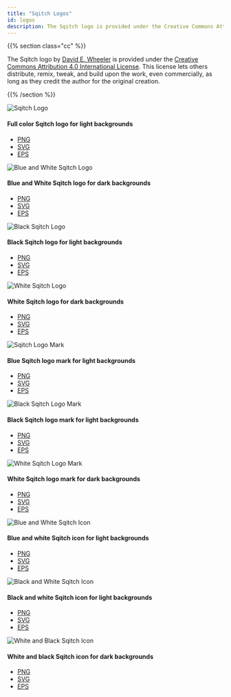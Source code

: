 ```yaml
---
title: "Sqitch Logos"
id: logos
description: The Sqitch logo is provided under the Creative Commons Attribution 4.0 International License.
---
```


{{% section class="cc" %}}

The Sqitch logo by [David E. Wheeler] is provided under the [Creative Commons
Attribution 4.0 International License][cc-by]. This license lets others
distribute, remix, tweak, and build upon the work, even commercially, as long as
they credit the author for the original creation.

[David E. Wheeler]: https://github.com/theory/
[cc-by]: http://creativecommons.org/licenses/by/4.0/

{{% /section %}}

<section class="logo">
    <div class="clogo">
        <img src="/img/sqitch-logo.png" srcset="/img/sqitch-logo.svg" alt="Sqitch Logo" title="Sqitch Logo" />
        <h4>Full color Sqitch logo for light backgrounds</h4>
        <ul>
            <li><a href="/img/sqitch-logo.png">PNG</a></li>
            <li><a href="/img/sqitch-logo.svg">SVG</a></li>
            <li><a href="/img/sqitch-logo.eps">EPS</a></li>
        </ul>
    </div>
    <div class="bwlogo">
        <img src="/img/sqitch-logo-blue-white.png" srcset="/img/sqitch-logo-blue-white.svg" alt="Blue and White Sqitch Logo" title="Blue and White Sqitch Logo" class="light" />
        <h4>Blue and White Sqitch logo for dark backgrounds</h4>
        <ul>
            <li><a href="/img/sqitch-logo-blue-white.png">PNG</a></li>
            <li><a href="/img/sqitch-logo-blue-white.svg">SVG</a></li>
            <li><a href="/img/sqitch-logo-blue-white.eps">EPS</a></li>
        </ul>
    </div>
    <div class="blogo">
        <img src="/img/sqitch-logo-black.png" srcset="/img/sqitch-logo-black.svg" alt="Black Sqitch Logo" title="Black Sqitch Logo" />
        <h4>Black Sqitch logo for light backgrounds</h4>
        <ul>
            <li><a href="/img/sqitch-logo-black.png">PNG</a></li>
            <li><a href="/img/sqitch-logo-black.svg">SVG</a></li>
            <li><a href="/img/sqitch-logo-black.eps">EPS</a></li>
        </ul>
    </div>
    <div class="wlogo">
        <img src="/img/sqitch-logo-white.png" srcset="/img/sqitch-logo-white.svg" alt="White Sqitch Logo" title="White Sqitch Logo" class="light" />
        <h4>White Sqitch logo for dark backgrounds</h4>
        <ul>
            <li><a href="/img/sqitch-logo-white.png">PNG</a></li>
            <li><a href="/img/sqitch-logo-white.svg">SVG</a></li>
            <li><a href="/img/sqitch-logo-white.eps">EPS</a></li>
        </ul>
    </div>
</section>

<section class="mark">
    <div class="cmark">
        <img src="/img/sqitch-mark.png" srcset="/img/sqitch-mark.svg" alt="Sqitch Logo Mark" title="Sqitch Logo Mark" />
        <h4>Blue Sqitch logo mark for light backgrounds</h4>
        <ul>
            <li><a href="/img/sqitch-mark.png">PNG</a></li>
            <li><a href="/img/sqitch-mark.svg">SVG</a></li>
            <li><a href="/img/sqitch-mark.eps">EPS</a></li>
        </ul>
    </div>
    <div class="bmark">
        <img src="/img/sqitch-mark-black.png" srcset="/img/sqitch-mark-black.svg" alt="Black Sqitch Logo Mark" title="Black Sqitch Logo Mark" />
        <h4>Black Sqitch logo mark for light backgrounds</h4>
        <ul>
            <li><a href="/img/sqitch-mark-black.png">PNG</a></li>
            <li><a href="/img/sqitch-mark-black.svg">SVG</a></li>
            <li><a href="/img/sqitch-mark-black.eps">EPS</a></li>
        </ul>
    </div>
    <div class="wmark">
        <img src="/img/sqitch-mark-white.png" srcset="/img/sqitch-mark-white.svg" alt="White Sqitch Logo Mark" title="White Sqitch Logo Mark" class="light" />
        <h4>White Sqitch logo mark for dark backgrounds</h4>
        <ul>
            <li><a href="/img/sqitch-mark-white.png">PNG</a></li>
            <li><a href="/img/sqitch-mark-white.svg">SVG</a></li>
            <li><a href="/img/sqitch-mark-white.eps">EPS</a></li>
        </ul>
    </div>
</section>

<section class="icon">
    <div class="cicon">
        <img src="/img/icon.png" srcset="/img/icon.svg" alt="Blue and White Sqitch Icon" title="Blue and White Sqitch Icon" />
        <h4>Blue and white Sqitch icon for light backgrounds</h4>
        <ul>
            <li><a href="/img/icon.png">PNG</a></li>
            <li><a href="/img/icon.svg">SVG</a></li>
            <li><a href="/img/icon.eps">EPS</a></li>
        </ul>
    </div>
    <div class="bicon">
        <img src="/img/icon-black.png" srcset="/img/icon-black.svg" alt="Black and White Sqitch Icon" title="Black and White Sqitch Icon" />
        <h4>Black and white Sqitch icon for light backgrounds</h4>
        <ul>
            <li><a href="/img/icon-black.png">PNG</a></li>
            <li><a href="/img/icon-black.svg">SVG</a></li>
            <li><a href="/img/icon-black.eps">EPS</a></li>
        </ul>
    </div>
    <div class="wicon">
        <img src="/img/icon-white.png" srcset="/img/icon-white.svg" alt="White and Black Sqitch Icon" title="White and Black Sqitch Icon" class="light" />
        <h4>White and black Sqitch icon for dark backgrounds</h4>
        <ul>
            <li><a href="/img/icon-white.png">PNG</a></li>
            <li><a href="/img/icon-white.svg">SVG</a></li>
            <li><a href="/img/icon-white.eps">EPS</a></li>
        </ul>
    </div>
</section>
